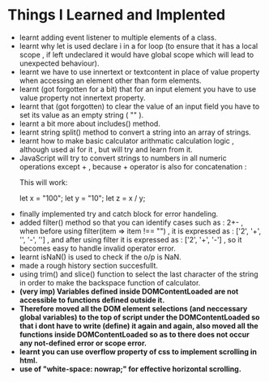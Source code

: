 <h1>Things I Learned and Implented</h1>

<ul>
<li>learnt adding event listener to multiple elements of a class.</li>
<li>learnt why let is used declare i in a for loop (to ensure that it has a local scope , if left undeclared it would have global scope which will lead to unexpected behaviour).</li>
<li>learnt we have to use innertext or textcontent in place of value property when accessing an element other than form elements.</li>
<li>learnt (got forgotten for a bit) that for an input element you have to use value property not innertext property.</li>
<li>learnt that (got forgotten) to clear the value of an input field you have to set its value as an empty string ( "" ).</li>
<li>learnt a bit more about includes() method.</li>
<li>learnt string split() method to convert a string into an array of strings.</li>
<li>learnt how to make basic calculator arithmatic calculation logic , although used ai for it , but will try and learn from it.</li>
<li>JavaScript will try to convert strings to numbers in all numeric operations except + , because + operator is also for concatenation :

This will work:

let x = "100";
let y = "10";
let z = x / y;</li>
<li>finally implemented try and catch block for error handeling.</li>
<li>added filter() method so that you can identify cases such as : 2+- , when before using filter(item => item !== "") , it is expressed as : ['2', '+', '', '-', ''] , and after using filter it is expressed as : ['2', '+', '-'] , so it becomes easy to handle invalid operator error.</li>
<li>learnt isNaN() is used to check if the o/p is NaN.</li>
<li>made a rough history section succesfullt.</li>
<li>using trim() and slice() function to select the last character of the string in order to make the backspace function of calculator.</li>
<li><strong>(very imp) <strong>Variables defined inside DOMContentLoaded are not accessible to functions defined outside it.</li>
<li>Therefore moved all the DOM element selections (and neccessary global variables) to the top of script under the DOMContentLoaded so that i dont have to write (define) it again and again, also moved all the functions inside DOMContentLoaded so as to there does not occur any not-defined error or scope error.</li>
<li>learnt you can use overflow property of css to implement scrolling in html.</li>
<li>use of "white-space: nowrap;" for effective horizontal scrolling.</li>

</ul>